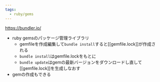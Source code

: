 ```yaml
---
tags:
  - ruby/gems
---
```

https://bundler.io/
- ruby gemsのパッケージ管理ライブラリ
	- gemfileを作成編集して`bundle install`すると[[gemfile.lock]]が作成される
	- `bundle install`はgemfile.lockをもとに
	- `bundle update`はgemの最新バージョンをダウンロードし直して[[gemfile.lock]]を生成しなおす
- gemの作成もできる